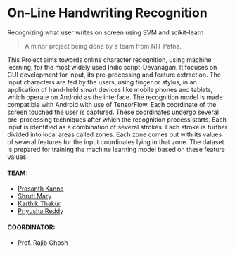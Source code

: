 # On-Line Handwriting Recognition
Recognizing what user writes on screen using SVM and scikit-learn

> A minor project being done by a team from NIT Patna.

This Project aims towords online character recognition, using machine learning, for the most widely
used Indic script-Devanagari. It focuses on GUI development for input, its pre-processing and feature
extraction. The input characters are fed by the users, using finger or stylus, in an application of hand-held
smart devices like mobile phones and tablets, which operate on Android as the interface. The recognition
model is made compatible with Android with use of TensorFlow. Each coordinate of the screen touched
the user is captured. These coordinates undergo several pre-processing techniques after which the
recognition process starts. Each input is identified as a combination of several strokes. Each stroke is
further divided into local areas called zones. Each zone comes out with its values of several features for
the input coordinates lying in that zone. The dataset is prepared for training the machine learning model
based on these feature values.

#### TEAM:
- [Prasanth Kanna](chitturiprasanth13797@gmail.com)
- [Shruti Mary](smary25dec@gmail.com)
- [Karthik Thakur](iamkarthik08@gmail.com)
- [Priyusha Reddy](priyusha825@gmail.com)

#### COORDINATOR:
- Prof. Rajib Ghosh
